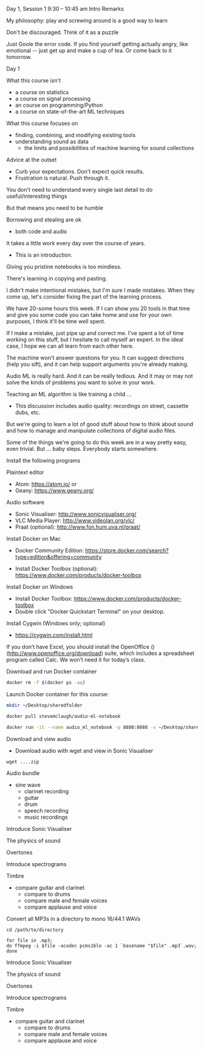 Day 1, Session 1
9:30 – 10:45 am
Intro Remarks

My philosophy: play and screwing around is a good way to learn

Don't be discouraged. Think of it as a puzzle

Just Goole the error code. If you find yourself getting actually angry, like emotional -- just get up and make a cup of tea. Or come back to it tomorrow.




Day 1

What this course isn't
- a course on statistics
- a course on signal processing
- an course on programming/Python
- a course on state-of-the-art ML techniques

What this course focuses on
- finding, combining, and modifying existing tools
- understanding sound as data
  - the limits and possibilities of machine learning for sound collections




Advice at the outset
- Curb your expectations. Don't expect quick results.
- Frustration is natural. Push through it.




You don't need to understand every single last detail to do useful/interesting things

   But that means you need to be humble


Borrowing and stealing are ok
- both code and audio

It takes a little work every day over the course of years. 
- This is an introduction.


Giving you pristine notebooks is too mindless.


There's learning in copying and pasting.

I didn't make intentional mistakes, but I'm sure I made mistakes. When they come up, let's consider fixing the part of the learning process.





We have 20-some hours this week. If I can show you 20 tools in that time and give you some code you can take home and use for your own purposes, I think it'll be time well spent.



If I make a mistake, just pipe up and correct me. I've spent a lot of time working on this stuff, but I hesitate to call myself an expert. In the ideal case, I hope we can all learn from each other here.



The machine won't answer questions for you. It can suggest directions (help you sift), and it can help support arguments you're already making. 



Audio ML is really hard. And it can be really tedious. And it may or may not solve the kinds of problems you want to solve in your work.

Teaching an ML algorithm is like training a child ...
- This discussion includes audio quality: recordings on street, cassette dubs, etc.



But we're going to learn a lot of good stuff about how to think about sound and how to manage and manipulate collections of digital audio files.


Some of the things we're going to do this week are in a way pretty easy, even trivial. But ... baby steps. Everybody starts somewhere.



Install the following programs

Plaintext editor

- Atom: https://atom.io/
or
- Geany: https://www.geany.org/

Audio software

- Sonic Visualiser: http://www.sonicvisualiser.org/
- VLC Media Player: http://www.videolan.org/vlc/
- Praat (optional): http://www.fon.hum.uva.nl/praat/

Install Docker on Mac

- Docker Community Edition: https://store.docker.com/search?type=edition&offering=community

- Install Docker Toolbox (optional): https://www.docker.com/products/docker-toolbox


Install Docker on Windows

- Install Docker Toolbox: https://www.docker.com/products/docker-toolbox
- Double click "Docker Quickstart Terminal" on your desktop.


Install Cygwin (Windows only; optional)

- https://cygwin.com/install.html


If you don’t have Excel, you should install the OpenOffice ()(http://www.openoffice.org/download) suite, which includes a spreadsheet program called Calc. We won’t need it for today’s class.


Download and run Docker container


```bash
docker rm -f $(docker ps -aq)
```

Launch Docker container for this course:


```bash
mkdir ~/Desktop/sharedfolder

docker pull stevemclaugh/audio-ml-notebook

docker run -it --name audio_ml_notebook -p 8888:8888 -v ~/Desktop/sharedfolder:/home/sharedfolder stevemclaugh/audio-ml-notebook
```







Download and view audio

- Download audio with wget and view in Sonic Visualiser

```
wget ....zip
```






Audio bundle
- sine wave
  - clarinet recording
  - guitar
  - drum
  - speech recording
  - music recordings





Introduce Sonic Visualiser


The physics of sound

Overtones



Introduce spectrograms


Timbre
- compare guitar and clarinet
  - compare to drums
  - compare male and female voices
  - compare applause and voice



Convert all MP3s in a directory to mono 16/44.1 WAVs



```
cd /path/to/directory

for file in .mp3;
do ffmpeg -i $file -acodec pcms16le -ac 1 `basename "$file" .mp3`.wav;
done
```





Introduce Sonic Visualiser


The physics of sound

Overtones



Introduce spectrograms


Timbre
- compare guitar and clarinet
  - compare to drums
  - compare male and female voices
  - compare applause and voice


